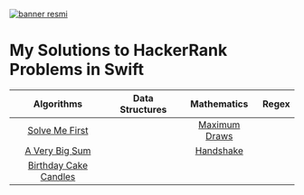  [![banner resmi](https://camo.githubusercontent.com/49e713e1463692beaff7b552eb60511454485659f6131286eeab9db84e91840a/68747470733a2f2f69302e77702e636f6d2f6772616473696e67616d65732e636f6d2f77702d636f6e74656e742f75706c6f6164732f323031362f30352f3835363737315f3636383232343035333139373834315f313934333639393030395f6f2e706e67)](https://github.com/furkanSengil?tab=repositories)
  # My Solutions to HackerRank Problems in Swift
| Algorithms   | Data Structures | Mathematics  |    Regex   |
|    :---:     |     :---:      |   :---:       |   :---:    |
| [Solve Me First](https://www.hackerrank.com/challenges/solve-me-first/problem?isFullScreen=true)  |                |[Maximum Draws](https://www.hackerrank.com/challenges/maximum-draws/problem?isFullScreen=true)|            |
|[A Very Big Sum](https://www.hackerrank.com/challenges/a-very-big-sum/problem?isFullScreen=true)|                |[Handshake](https://www.hackerrank.com/challenges/handshake/problem?isFullScreen=true)|            |
|[Birthday Cake Candles](https://www.hackerrank.com/challenges/birthday-cake-candles/problem?isFullScreen=true)|                |               |            |
